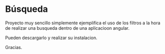 # Búsqueda

Proyecto muy sencillo simplemente ejemplifica el uso de los filtros a la hora de realizar una busqueda dentro de una aplicacioon angular.

Pueden descargarlo y realizar su instalacion. 

Gracias.

